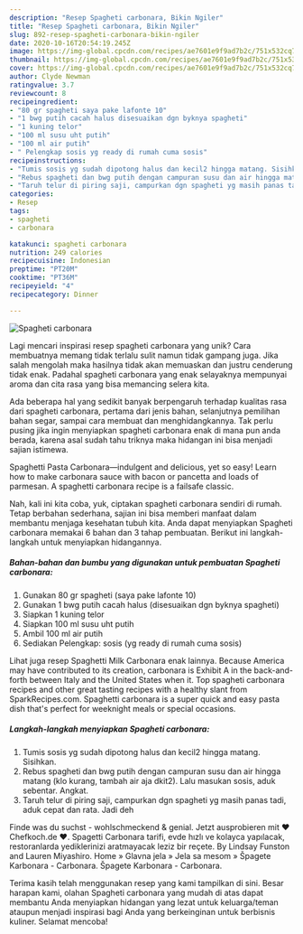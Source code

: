 ```yaml
---
description: "Resep Spagheti carbonara, Bikin Ngiler"
title: "Resep Spagheti carbonara, Bikin Ngiler"
slug: 892-resep-spagheti-carbonara-bikin-ngiler
date: 2020-10-16T20:54:19.245Z
image: https://img-global.cpcdn.com/recipes/ae7601e9f9ad7b2c/751x532cq70/spagheti-carbonara-foto-resep-utama.jpg
thumbnail: https://img-global.cpcdn.com/recipes/ae7601e9f9ad7b2c/751x532cq70/spagheti-carbonara-foto-resep-utama.jpg
cover: https://img-global.cpcdn.com/recipes/ae7601e9f9ad7b2c/751x532cq70/spagheti-carbonara-foto-resep-utama.jpg
author: Clyde Newman
ratingvalue: 3.7
reviewcount: 8
recipeingredient:
- "80 gr spagheti saya pake lafonte 10"
- "1 bwg putih cacah halus disesuaikan dgn byknya spagheti"
- "1 kuning telor"
- "100 ml susu uht putih"
- "100 ml air putih"
- " Pelengkap sosis yg ready di rumah cuma sosis"
recipeinstructions:
- "Tumis sosis yg sudah dipotong halus dan kecil2 hingga matang. Sisihkan."
- "Rebus spagheti dan bwg putih dengan campuran susu dan air hingga matang (klo kurang, tambah air aja dkit2). Lalu masukan sosis, aduk sebentar. Angkat."
- "Taruh telur di piring saji, campurkan dgn spagheti yg masih panas tadi, aduk cepat dan rata. Jadi deh"
categories:
- Resep
tags:
- spagheti
- carbonara

katakunci: spagheti carbonara 
nutrition: 249 calories
recipecuisine: Indonesian
preptime: "PT20M"
cooktime: "PT36M"
recipeyield: "4"
recipecategory: Dinner

---
```



![Spagheti carbonara](https://img-global.cpcdn.com/recipes/ae7601e9f9ad7b2c/751x532cq70/spagheti-carbonara-foto-resep-utama.jpg)

Lagi mencari inspirasi resep spagheti carbonara yang unik? Cara membuatnya memang tidak terlalu sulit namun tidak gampang juga. Jika salah mengolah maka hasilnya tidak akan memuaskan dan justru cenderung tidak enak. Padahal spagheti carbonara yang enak selayaknya mempunyai aroma dan cita rasa yang bisa memancing selera kita.

Ada beberapa hal yang sedikit banyak berpengaruh terhadap kualitas rasa dari spagheti carbonara, pertama dari jenis bahan, selanjutnya pemilihan bahan segar, sampai cara membuat dan menghidangkannya. Tak perlu pusing jika ingin menyiapkan spagheti carbonara enak di mana pun anda berada, karena asal sudah tahu triknya maka hidangan ini bisa menjadi sajian istimewa.

Spaghetti Pasta Carbonara—indulgent and delicious, yet so easy! Learn how to make carbonara sauce with bacon or pancetta and loads of parmesan. A spaghetti carbonara recipe is a failsafe classic.


Nah, kali ini kita coba, yuk, ciptakan spagheti carbonara sendiri di rumah. Tetap berbahan sederhana, sajian ini bisa memberi manfaat dalam membantu menjaga kesehatan tubuh kita. Anda dapat menyiapkan Spagheti carbonara memakai 6 bahan dan 3 tahap pembuatan. Berikut ini langkah-langkah untuk menyiapkan hidangannya.

<!--inarticleads1-->

##### Bahan-bahan dan bumbu yang digunakan untuk pembuatan Spagheti carbonara:

1. Gunakan 80 gr spagheti (saya pake lafonte 10)
1. Gunakan 1 bwg putih cacah halus (disesuaikan dgn byknya spagheti)
1. Siapkan 1 kuning telor
1. Siapkan 100 ml susu uht putih
1. Ambil 100 ml air putih
1. Sediakan  Pelengkap: sosis (yg ready di rumah cuma sosis)


Lihat juga resep Spaghetti Milk Carbonara enak lainnya. Because America may have contributed to its creation, carbonara is Exhibit A in the back-and-forth between Italy and the United States when it. Top spagheti carbonara recipes and other great tasting recipes with a healthy slant from SparkRecipes.com. Spaghetti carbonara is a super quick and easy pasta dish that&#39;s perfect for weeknight meals or special occasions. 

<!--inarticleads2-->

##### Langkah-langkah menyiapkan Spagheti carbonara:

1. Tumis sosis yg sudah dipotong halus dan kecil2 hingga matang. Sisihkan.
1. Rebus spagheti dan bwg putih dengan campuran susu dan air hingga matang (klo kurang, tambah air aja dkit2). Lalu masukan sosis, aduk sebentar. Angkat.
1. Taruh telur di piring saji, campurkan dgn spagheti yg masih panas tadi, aduk cepat dan rata. Jadi deh


Finde was du suchst - wohlschmeckend &amp; genial. Jetzt ausprobieren mit ♥ Chefkoch.de ♥. Spagetti Carbonara tarifi, evde hızlı ve kolayca yapılacak, restoranlarda yediklerinizi aratmayacak leziz bir reçete. By Lindsay Funston and Lauren Miyashiro. Home » Glavna jela » Jela sa mesom » Špagete Karbonara - Carbonara. Špagete Karbonara - Carbonara. 

Terima kasih telah menggunakan resep yang kami tampilkan di sini. Besar harapan kami, olahan Spagheti carbonara yang mudah di atas dapat membantu Anda menyiapkan hidangan yang lezat untuk keluarga/teman ataupun menjadi inspirasi bagi Anda yang berkeinginan untuk berbisnis kuliner. Selamat mencoba!
